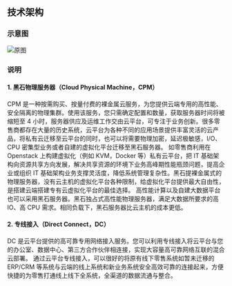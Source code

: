 ## 技术架构
### 示意图
![原图](http://imgcache.tce.fsphere.cn/image/mc.qcloudimg.com/static/img/0a27dabcf0da87c30332db007af93f87/image.png)

### 说明
#### 1. 黑石物理服务器（Cloud Physical Machine，CPM）
CPM 是一种按需购买、按量付费的裸金属云服务，为您提供云端专用的高性能、安全隔离的物理集群。使用该服务，您只需确定配置和数量，获取服务器时间将被缩短至 4 小时，服务器供应及运维工作交由云平台，可专注于业务创新。很多零售商都存在大量的历史系统，云平台为各种不同的应用场景提供丰富灵活的云产品，将私有云迁移至云平台的同时，也可以将需要物理加密，延迟极敏感，I/O、CPU 密集型业务或者自建的虚拟化平台迁移至黑石服务器。
如零售商利用在 Openstack 上构建虚拟化（例如 KVM，Docker 等）私有云平台，把 IT 基础架构向资源共享方向发展，解决共享资源的环境下业务高峰期性能瓶颈问题，提高企业或组织 IT 基础架构业务支撑灵活度，降低系统管理复杂性。黑石提裸金属式的物理服务器，没有云主机的虚拟化平台各种限制，给虚拟化平台提供最大自由性，是搭建云端搭建专有云虚拟化平台的最佳选择。
高性能计算以及自建大数据平台也可以采用黑石服务器。黑石独占式高性能物理服务器，满足大数据所要求的高 IO、高 CPU 需求。相同负载下，黑石服务器比云主机的成本更低。

#### 2. 专线接入（Direct Connect，DC）
DC 是云平台提供的高可靠专用网络接入服务。您可以利用专线接入将云平台与您的办公室、数据中心、第三方合作伙伴相连接，实现大容量高可靠网络互联的混合云部署。
通过云平台专线接入，可以很好的将原有线下零售系统如暂未迁移的 ERP/CRM 等系统与云端的线上系统和新业务系统安全高效可靠的连接起来，方便快捷的为零售打通线上线下全系统，全渠道的数据流通与整合。

